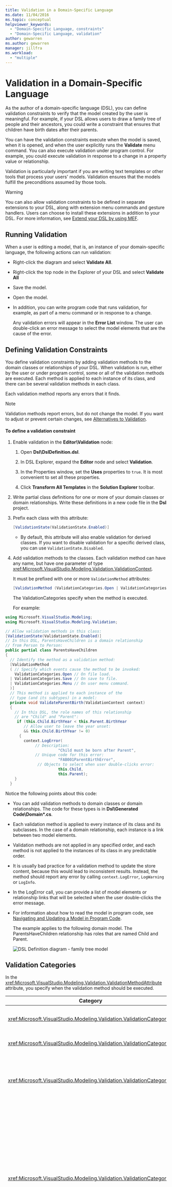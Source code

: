 ```yaml
---
title: Validation in a Domain-Specific Language
ms.date: 11/04/2016
ms.topic: conceptual
helpviewer_keywords:
  - "Domain-Specific Language, constraints"
  - "Domain-Specific Language, validation"
author: gewarren
ms.author: gewarren
manager: jillfra
ms.workload:
  - "multiple"
---
```

# Validation in a Domain-Specific Language
As the author of a domain-specific language (DSL), you can define validation constraints to verify that the model created by the user is meaningful. For example, if your DSL allows users to draw a family tree of people and their ancestors, you could write a constraint that ensures that children have birth dates after their parents.

 You can have the validation constraints execute when the model is saved, when it is opened, and when the user explicitly runs the **Validate** menu command. You can also execute validation under program control. For example, you could execute validation in response to a change in a property value or relationship.

 Validation is particularly important if you are writing text templates or other tools that process your users' models. Validation ensures that the models fulfill the preconditions assumed by those tools.

> [!WARNING]
>  You can also allow validation constraints to be defined in separate extensions to your DSL, along with extension menu commands and gesture handlers. Users can choose to install these extensions in addition to your DSL. For more information, see [Extend your DSL by using MEF](../modeling/extend-your-dsl-by-using-mef.md).

## Running Validation
 When a user is editing a model, that is, an instance of your domain-specific language, the following actions can run validation:

- Right-click the diagram and select **Validate All**.

- Right-click the top node in the Explorer of your DSL and select **Validate All**

- Save the model.

- Open the model.

- In addition, you can write program code that runs validation, for example, as part of a menu command or in response to a change.

  Any validation errors will appear in the **Error List** window. The user can double-click an error message to select the model elements that are the cause of the error.

## Defining Validation Constraints
 You define validation constraints by adding validation methods to the domain classes or relationships of your DSL. When validation is run, either by the user or under program control, some or all of the validation methods are executed. Each method is applied to each instance of its class, and there can be several validation methods in each class.

 Each validation method reports any errors that it finds.

> [!NOTE]
>  Validation methods report errors, but do not change the model. If you want to adjust or prevent certain changes, see [Alternatives to Validation](#alternatives).

#### To define a validation constraint

1. Enable validation in the **Editor\Validation** node:

   1. Open **Dsl\DslDefinition.dsl**.

   2. In DSL Explorer, expand the **Editor** node and select **Validation**.

   3. In the Properties window, set the **Uses**  properties to `true`. It is most convenient to set all these properties.

   4. Click **Transform All Templates** in the **Solution Explorer** toolbar.

2. Write partial class definitions for one or more of your domain classes or domain relationships. Write these definitions in a new code file in the **Dsl** project.

3. Prefix each class with this attribute:

   ```csharp
   [ValidationState(ValidationState.Enabled)]
   ```

   - By default, this attribute will also enable validation for derived classes. If you want to disable validation for a specific derived class, you can use `ValidationState.Disabled`.

4. Add validation methods to the classes. Each validation method can have any name, but have one parameter of type <xref:Microsoft.VisualStudio.Modeling.Validation.ValidationContext>.

    It must be prefixed with one or more `ValidationMethod` attributes:

   ```csharp
   [ValidationMethod (ValidationCategories.Open | ValidationCategories.Save | ValidationCategories.Menu ) ]
   ```

    The ValidationCategories specify when the method is executed.

   For example:

```csharp
using Microsoft.VisualStudio.Modeling;
using Microsoft.VisualStudio.Modeling.Validation;

// Allow validation methods in this class:
[ValidationState(ValidationState.Enabled)]
// In this DSL, ParentsHaveChildren is a domain relationship
// from Person to Person:
public partial class ParentsHaveChildren
{
  // Identify the method as a validation method:
  [ValidationMethod
  ( // Specify which events cause the method to be invoked:
    ValidationCategories.Open // On file load.
  | ValidationCategories.Save // On save to file.
  | ValidationCategories.Menu // On user menu command.
  )]
  // This method is applied to each instance of the
  // type (and its subtypes) in a model:
  private void ValidateParentBirth(ValidationContext context)
  {
    // In this DSL, the role names of this relationship
    // are "Child" and "Parent":
     if (this.Child.BirthYear < this.Parent.BirthYear
        // Allow user to leave the year unset:
        && this.Child.BirthYear != 0)
      {
        context.LogError(
             // Description:
                       "Child must be born after Parent",
             // Unique code for this error:
                       "FAB001ParentBirthError",
              // Objects to select when user double-clicks error:
                       this.Child,
                       this.Parent);
    }
  }
```

 Notice the following points about this code:

- You can add validation methods to domain classes or domain relationships. The code for these types is in **Dsl\Generated Code\Domain\*.cs**.

- Each validation method is applied to every instance of its class and its subclasses. In the case of a domain relationship, each instance is a link between two model elements.

- Validation methods are not applied in any specified order, and each method is not applied to the instances of its class in any predictable order.

- It is usually bad practice for a validation method to update the store content, because this would lead to inconsistent results. Instead, the method should report any error by calling `context.LogError`, `LogWarning` or `LogInfo`.

- In the LogError call, you can provide a list of model elements or relationship links that will be selected when the user double-clicks the error message.

- For information about how to read the model in program code, see [Navigating and Updating a Model in Program Code](../modeling/navigating-and-updating-a-model-in-program-code.md).

  The example applies to the following domain model. The ParentsHaveChildren relationship has roles that are named Child and Parent.

  ![DSL Definition diagram &#45; family tree model](../modeling/media/familyt_person.png)

## Validation Categories
 In the <xref:Microsoft.VisualStudio.Modeling.Validation.ValidationMethodAttribute> attribute, you specify when the validation method should be executed.

|Category|Execution|
|-|-|
|<xref:Microsoft.VisualStudio.Modeling.Validation.ValidationCategories>|When the user invokes the Validate menu command.|
|<xref:Microsoft.VisualStudio.Modeling.Validation.ValidationCategories>|When the model file is opened.|
|<xref:Microsoft.VisualStudio.Modeling.Validation.ValidationCategories>|When the file is saved. If there are validation errors, the user will be given the option of canceling the save operation.|
|<xref:Microsoft.VisualStudio.Modeling.Validation.ValidationCategories>|When the file is saved. If there are errors from methods in this category, the user is warned that it might not be possible to re-open the file.<br /><br /> Use this category for validation methods that test for duplicated names or IDs, or other conditions that might cause loading errors.|
|<xref:Microsoft.VisualStudio.Modeling.Validation.ValidationCategories>|When the ValidateCustom method is called. Validations in this category can be invoked only from program code.<br /><br /> For more information, see [Custom Validation Categories](#custom).|

## Where to Place Validation Methods
 You can often achieve the same effect by placing a validation method on a different type. For example, you could add a method to the Person class instead of the ParentsHaveChildren relationship, and have it iterate through the links:

```
[ValidationState(ValidationState.Enabled)]
public partial class Person
{[ValidationMethod
 ( ValidationCategories.Open
 | ValidationCategories.Save
 | ValidationCategories.Menu
 )
]
  private void ValidateParentBirth(ValidationContext context)
  {
    // Iterate through ParentHasChildren links:
    foreach (Person parent in this.Parents)
    {
        if (this.BirthYear <= parent.BirthYear)
        { ...
```

 **Aggregating validation constraints.** To apply validation in a predictable order, define a single validation method on an owner class, such the root element of your model. This technique also lets you aggregate multiple error reports into a single message.

 Drawbacks are that the combined method is less easy to manage, and that the constraints must all have the same `ValidationCategories`. We therefore recommend that you keep each constraint in a separate method if possible.

 **Passing values in the context cache.** The context parameter has a dictionary into which you can place arbitrary values. The dictionary persists for the life of the validation run. A particular validation method could, for example, keep an error count in the context, and use it to avoid flooding the error window with repeated messages. For example:

```csharp
List<ParentsHaveChildren> erroneousLinks;
if (!context.TryGetCacheValue("erroneousLinks", out erroneousLinks))
erroneousLinks = new List<ParentsHaveChildren>();
erroneousLinks.Add(this);
context.SetCacheValue("erroneousLinks", erroneousLinks);
if (erroneousLinks.Count < 5) { context.LogError( ... ); }
```

## Validation of Multiplicities
 Validation methods for checking minimum multiplicity are automatically generated for your DSL. The code is written to **Dsl\Generated Code\MultiplicityValidation.cs**. These methods take effect when you enable validation in the **Editor\Validation** node in DSL Explorer.

 If you set the multiplicity of a role of a domain relationship to be 1..* or 1..1, but the user does not create a link of this relationship, a validation error message will appear.

 For example, if your DSL has classes Person and Town, and a relationship PersonLivesInTown with a relationship **1..\\*** at the Town role, then for each Person that has no Town, an error message will appear.

## Running Validation from Program Code
 You can run validation by accessing or creating a ValidationController. If you want the errors to be displayed to the user in the error window, use the ValidationController that is attached to your diagram's DocData. For example, if you are writing a menu command, `CurrentDocData.ValidationController` is available in the command set class:

```csharp
using Microsoft.VisualStudio.Modeling;
using Microsoft.VisualStudio.Modeling.Validation;
using Microsoft.VisualStudio.Modeling.Shell;
...
partial class MyLanguageCommandSet
{
  private void OnMenuMyContextMenuCommand(object sender, EventArgs e)
  {
   ValidationController controller = this.CurrentDocData.ValidationController;
...
```

 For more information, see [How to: Add a Command to the Shortcut Menu](../modeling/how-to-add-a-command-to-the-shortcut-menu.md).

 You can also create a separate validation controller, and manage the errors yourself. For example:

```csharp
using Microsoft.VisualStudio.Modeling;
using Microsoft.VisualStudio.Modeling.Validation;
using Microsoft.VisualStudio.Modeling.Shell;
...
Store store = ...;
VsValidationController validator = new VsValidationController(s);
// Validate all elements in the Store:
if (!validator.Validate(store, ValidationCategories.Save))
{
  // Deal with errors:
  foreach (ValidationMessage message in validator.ValidationMessages) { ... }
}
```

## Running validation when a change occurs
 If you want to make sure that the user is warned immediately if the model becomes invalid, you can define a store event that runs validation. For more information about store events, see [Event Handlers Propagate Changes Outside the Model](../modeling/event-handlers-propagate-changes-outside-the-model.md).

 In addition to the validation code, add a custom code file to your **DslPackage** project, with content similar to the following example. This code uses the `ValidationController` that is attached to the document. This controller displays the validation errors in the Visual Studio error list.

```csharp
using System;
using System.Linq;
using Microsoft.VisualStudio.Modeling;
using Microsoft.VisualStudio.Modeling.Validation;
namespace Company.FamilyTree
{
  partial class FamilyTreeDocData // Change name to your DocData.
  {
    // Register the store event handler:
    protected override void OnDocumentLoaded()
    {
      base.OnDocumentLoaded();
      DomainClassInfo observedLinkInfo = this.Store.DomainDataDirectory
         .FindDomainClass(typeof(ParentsHaveChildren));
      DomainClassInfo observedClassInfo = this.Store.DomainDataDirectory
         .FindDomainClass(typeof(Person));
      EventManagerDirectory events = this.Store.EventManagerDirectory;
      events.ElementAdded
         .Add(observedLinkInfo, new EventHandler<ElementAddedEventArgs>(ParentLinkAddedHandler));
      events.ElementDeleted.Add(observedLinkInfo, new EventHandler<ElementDeletedEventArgs>(ParentLinkDeletedHandler));
      events.ElementPropertyChanged.Add(observedClassInfo, new EventHandler<ElementPropertyChangedEventArgs>(BirthDateChangedHandler));
    }
    // Handler will be called after transaction that creates a link:
    private void ParentLinkAddedHandler(object sender,
                                ElementAddedEventArgs e)
    {
      this.ValidationController.Validate(e.ModelElement,
           ValidationCategories.Save);
    }
    // Called when a link is deleted:
    private void ParentLinkDeletedHandler(object sender,
                                ElementDeletedEventArgs e)
    {
      // Don't apply validation to a deleted item!
      // - Validate store to refresh the error list.
      this.ValidationController.Validate(this.Store,
           ValidationCategories.Save);
    }
    // Called when any property of a Person element changes:
    private void BirthDateChangedHandler(object sender,
                      ElementPropertyChangedEventArgs e)
    {
      Person person = e.ModelElement as Person;
      // Not interested in changes in other properties:
      if (e.DomainProperty.Id != Person.BirthYearDomainPropertyId)
          return;

      // Validate all parent links to and from the person:
      this.ValidationController.Validate(
        ParentsHaveChildren.GetLinksToParents(person)
        .Concat(ParentsHaveChildren.GetLinksToChildren(person))
        , ValidationCategories.Save);
    }
  }
}
```

 The handlers are also called after Undo or Redo operations that affect the links or elements.

## <a name="custom"></a> Custom Validation Categories
 In addition to the standard validation categories, such as Menu and Open, you can define your own categories. You can invoke these categories from program code. The user cannot invoke them directly.

 A typical use for custom categories is to define a category that tests whether the model satisfies the preconditions of a particular tool.

 To add a validation method to a particular category, prefix it with an attribute like this:

```csharp
[ValidationMethod(CustomCategory = "PreconditionsForGeneratePartsList")]
[ValidationMethod(ValidationCategory.Menu)]
private void TestForCircularLinks(ValidationContext context)
{...}
```

> [!NOTE]
>  You can prefix a method with as many `[ValidationMethod()]` attributes as you want. You can add a method to both custom and standard categories.

 To invoke a custom validation:

```csharp

// Invoke all validation methods in a custom category:
validationController.ValidateCustom
  (store, // or a list of model elements
   "PreconditionsForGeneratePartsList");
```

## <a name="alternatives"></a> Alternatives to Validation
 Validation constraints report errors, but do not change the model. If, instead, you want to prevent the model becoming invalid, you can use other techniques.

 However, these techniques are not recommended. It is usually better to let the user decide how to correct an invalid model.

 **Adjust the change to restore the model to validity.** For example, if the user sets a property above the allowed maximum, you could reset the property to the maximum value. To do this, define a rule. For more information, see [Rules Propagate Changes Within the Model](../modeling/rules-propagate-changes-within-the-model.md).

 **Roll back the transaction if an invalid change is attempted.** You could also define a rule for this purpose, but in some cases it is possible to override a property handler **OnValueChanging()**, or to override a method such as `OnDeleted().` To roll back a transaction, use `this.Store.TransactionManager.CurrentTransaction.Rollback().` For more information, see [Domain Property Value Change Handlers](../modeling/domain-property-value-change-handlers.md).

> [!WARNING]
> Make sure that the user knows that the change has been adjusted or rolled back. For example, use `System.Windows.Forms.MessageBox.Show("message").`

## See Also

- [Navigating and Updating a Model in Program Code](../modeling/navigating-and-updating-a-model-in-program-code.md)
- [Event Handlers Propagate Changes Outside the Model](../modeling/event-handlers-propagate-changes-outside-the-model.md)